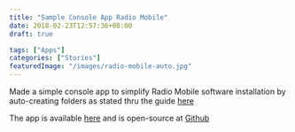 ```yaml
---
title: "Sample Console App Radio Mobile"
date: 2018-02-23T12:57:36+08:00
draft: true

tags: ["Apps"]
categories: ["Stories"]
featuredImage: "/images/radio-mobile-auto.jpg"
---
```


Made a simple console app to simplify Radio Mobile software installation by auto-creating folders as stated thru the guide <a href="http://www.ve2dbe.com/download/download.html" target="_blank">here</a>

The app is available <a href="https://onedrive.live.com/?cid=fe92ac3ae0420178&id=FE92AC3AE0420178%21326631&authkey=!AKldxajSXd2yGh0" target="_blank">here</a> and is open-source at <a href="https://github.com/reddvid/RadioMobileAuto" target="_blank">Github</a>

